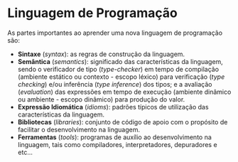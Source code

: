 # Linguagem de Programação

As partes importantes ao aprender uma nova linguagem de programação são:

* **Sintaxe** \(_syntax_\): as regras de construção da linguagem.
* **Semântica** \(_semantics_\): significado das características da linguagem, sendo o verificador de tipo \(_type-checker_\) em tempo de compilação \(ambiente estático ou contexto - escopo léxico\) para verificação \(_type checking_\) e/ou inferência \(_type inference_\) dos tipos; e a avaliação \(_evaluation_\) das expressões em tempo de execução \(ambiente dinâmico ou ambiente - escopo dinâmico\) para produção do valor.
* **Expressão Idiomática** \(_idioms_\): padrões típicos de utilização das características da linguagem.
* **Bibliotecas** \(_libraries_\): conjunto de código de apoio com o propósito de facilitar o desenvolvimento na linguagem.
* **Ferramentas** \(_tools_\): programas de auxílio ao desenvolvimento na linguagem, tais como compiladores, interpretadores, depuradores e etc...

